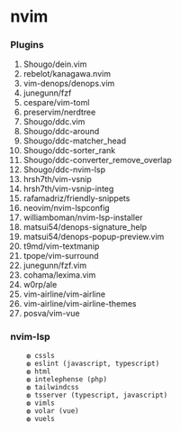 # nvim

### Plugins
1. Shougo/dein.vim
1. rebelot/kanagawa.nvim
1. vim-denops/denops.vim
1. junegunn/fzf
1. cespare/vim-toml
2. preservim/nerdtree
3. Shougo/ddc.vim
4. Shougo/ddc-around
5. Shougo/ddc-matcher_head
6. Shougo/ddc-sorter_rank
7. Shougo/ddc-converter_remove_overlap
8. Shougo/ddc-nvim-lsp
9. hrsh7th/vim-vsnip
10. hrsh7th/vim-vsnip-integ
11. rafamadriz/friendly-snippets
12. neovim/nvim-lspconfig
13. williamboman/nvim-lsp-installer
14. matsui54/denops-signature_help
15. matsui54/denops-popup-preview.vim
16. t9md/vim-textmanip
17. tpope/vim-surround
18. junegunn/fzf.vim
19. cohama/lexima.vim
20. w0rp/ale
21. vim-airline/vim-airline
22. vim-airline/vim-airline-themes
23. posva/vim-vue

### nvim-lsp
```
    ◍ cssls 
    ◍ eslint (javascript, typescript)
    ◍ html 
    ◍ intelephense (php)
    ◍ tailwindcss 
    ◍ tsserver (typescript, javascript)
    ◍ vimls 
    ◍ volar (vue)
    ◍ vuels 
```
